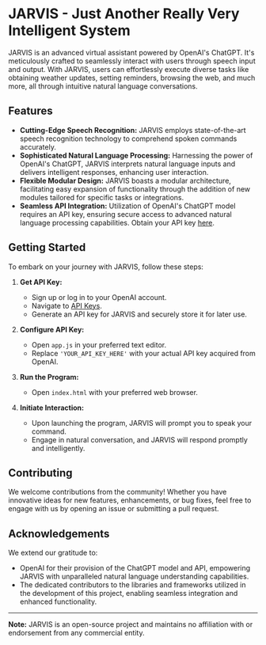 # JARVIS - Just Another Really Very Intelligent System

JARVIS is an advanced virtual assistant powered by OpenAI's ChatGPT. It's meticulously crafted to seamlessly interact with users through speech input and output. With JARVIS, users can effortlessly execute diverse tasks like obtaining weather updates, setting reminders, browsing the web, and much more, all through intuitive natural language conversations.

## Features

- **Cutting-Edge Speech Recognition:** JARVIS employs state-of-the-art speech recognition technology to comprehend spoken commands accurately.
- **Sophisticated Natural Language Processing:** Harnessing the power of OpenAI's ChatGPT, JARVIS interprets natural language inputs and delivers intelligent responses, enhancing user interaction.
- **Flexible Modular Design:** JARVIS boasts a modular architecture, facilitating easy expansion of functionality through the addition of new modules tailored for specific tasks or integrations.
- **Seamless API Integration:** Utilization of OpenAI's ChatGPT model requires an API key, ensuring secure access to advanced natural language processing capabilities. Obtain your API key [here](https://platform.openai.com/api-keys).

## Getting Started

To embark on your journey with JARVIS, follow these steps:

1. **Get API Key:**
   - Sign up or log in to your OpenAI account.
   - Navigate to [API Keys](https://platform.openai.com/api-keys).
   - Generate an API key for JARVIS and securely store it for later use.

2. **Configure API Key:**
   - Open `app.js` in your preferred text editor.
   - Replace `'YOUR_API_KEY_HERE'` with your actual API key acquired from OpenAI.

3. **Run the Program:**
   - Open `index.html` with your preferred web browser.

4. **Initiate Interaction:**
   - Upon launching the program, JARVIS will prompt you to speak your command.
   - Engage in natural conversation, and JARVIS will respond promptly and intelligently.

## Contributing

We welcome contributions from the community! Whether you have innovative ideas for new features, enhancements, or bug fixes, feel free to engage with us by opening an issue or submitting a pull request.

## Acknowledgements

We extend our gratitude to:

- OpenAI for their provision of the ChatGPT model and API, empowering JARVIS with unparalleled natural language understanding capabilities.
- The dedicated contributors to the libraries and frameworks utilized in the development of this project, enabling seamless integration and enhanced functionality.

---

**Note:** JARVIS is an open-source project and maintains no affiliation with or endorsement from any commercial entity.
